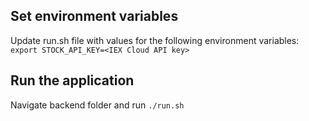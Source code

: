 

## Set environment variables
Update run.sh file with values for the following environment variables:
`
export STOCK_API_KEY=<IEX Cloud API key>
`

## Run the application
Navigate backend folder and run
`./run.sh`
